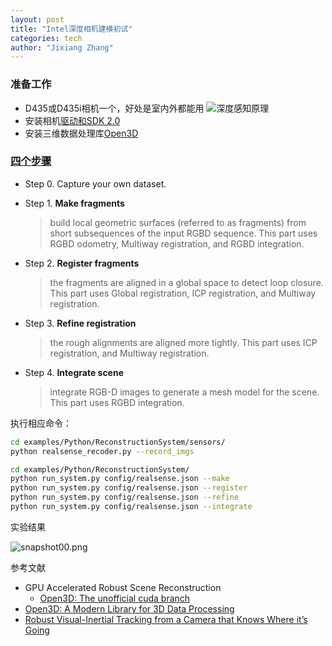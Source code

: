 ```yaml
---
layout: post
title: "Intel深度相机建模初试"
categories: tech
author: "Jixiang Zhang"
---
```


### 准备工作

- D435或D435i相机一个，好处是室内外都能用
  ![深度感知原理](https://i.loli.net/2019/12/09/ivuFrGTNzpgOdjk.jpg)
- 安装相机[驱动和SDK 2.0](https://github.com/IntelRealSense/librealsense)
- 安装三维数据处理库[Open3D](https://github.com/intel-isl/Open3D)

### [四个步骤](http://www.open3d.org/docs/release/tutorial/ReconstructionSystem/system_overview.html)

- Step 0. Capture your own dataset.

- Step 1. **Make fragments**
  > build local geometric surfaces (referred to as fragments) from short subsequences of the input RGBD sequence. This part uses RGBD odometry, Multiway registration, and RGBD integration.
- Step 2. **Register fragments**
  > the fragments are aligned in a global space to detect loop closure. This part uses Global registration, ICP registration, and Multiway registration.
- Step 3. **Refine registration**
  > the rough alignments are aligned more tightly. This part uses ICP registration, and Multiway registration.
- Step 4. **Integrate scene**
  > integrate RGB-D images to generate a mesh model for the scene. This part uses RGBD integration.

执行相应命令：

```bash
cd examples/Python/ReconstructionSystem/sensors/
python realsense_recoder.py --record_imgs

cd examples/Python/ReconstructionSystem/
python run_system.py config/realsense.json --make
python run_system.py config/realsense.json --register
python run_system.py config/realsense.json --refine
python run_system.py config/realsense.json --integrate
```

实验结果

![snapshot00.png](https://i.loli.net/2019/12/10/GkArVSmL9JIvh83.png)

参考文献

- GPU Accelerated Robust Scene Reconstruction
  - [Open3D: The unofficial cuda branch](https://github.com/theNded/Open3D)
- [Open3D: A Modern Library for 3D Data Processing](https://github.com/intel-isl/Open3D)
- [Robust Visual-Inertial Tracking from a Camera that Knows Where it’s Going](https://www.intelrealsense.com/visual-inertial-tracking-case-study/)
